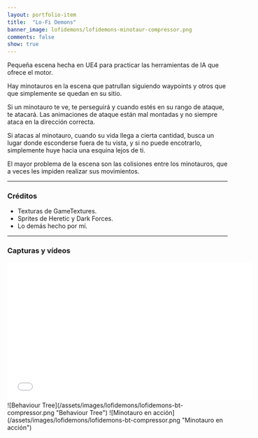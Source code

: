 ```yaml
---
layout: portfolio-item
title:  "Lo-Fi Demons"
banner_image: lofidemons/lofidemons-minotaur-compressor.png
comments: false
show: true
---
```


Pequeña escena hecha en UE4 para practicar las herramientas de IA que ofrece el motor.

Hay minotauros en la escena que patrullan siguiendo waypoints y otros que que simplemente se quedan en su sitio.

Si un minotauro te ve, te perseguirá y cuando estés en su rango de ataque, te atacará. Las animaciones de ataque están mal montadas y no siempre ataca en la dirección correcta.

Si atacas al minotauro, cuando su vida llega a cierta cantidad, busca un lugar donde esconderse fuera de tu vista, y si no puede encotrarlo, simplemente huye hacia una esquina lejos de ti.

El mayor problema de la escena son las colisiones entre los minotauros, que a veces les impiden realizar sus movimientos.

---

### Créditos
* Texturas de GameTextures.
* Sprites de Heretic y Dark Forces.
* Lo demás hecho por mí.

---

### Capturas y vídeos
<iframe width="560" height="315" src="//www.youtube.com/embed/8n5fGPTZpCg" frameborder="0" allowfullscreen></iframe>
![Behaviour Tree](/assets/images/lofidemons/lofidemons-bt-compressor.png "Behaviour Tree")
![Minotauro en acción](/assets/images/lofidemons/lofidemons-bt-compressor.png "Minotauro en acción")